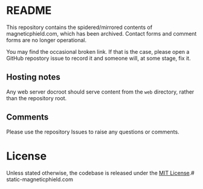 # README

This repository contains the spidered/mirrored contents of magneticphield.com, which has been archived. Contact forms and comment forms are no longer operational.

You may find the occasional broken link. If that is the case, please open a GitHub repostory issue to record it and someone will, at some stage, fix it.

## Hosting notes

Any web server docroot should serve content from the `web` directory, rather than the repository root.

## Comments

Please use the repository Issues to raise any questions or comments.

# License

Unless stated otherwise, the codebase is released under the [MIT License](http://www.opensource.org/licenses/mit-license.php).# static-magneticphield.com

